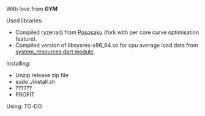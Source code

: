 With love from ***GYM***

Used libraries:

 - Compiled ryzenadj from [Pososaku](https://github.com/Pososaku/Steam-Deck-Software-Undervolt) (fork with per core curve optimisation feature).
 - Compiled version of libsysres-x86_64.so for cpu average load data from [system_resources dart module](https://github.com/jonasroussel/system_resources).

Installing:

 - Unzip release zip file
 - sudo ./install.sh
 - ??????
 - PROFIT

Using:
TO-DO
